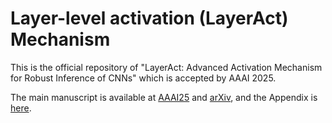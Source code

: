 # Layer-level activation (LayerAct) Mechanism
This is the official repository of "LayerAct: Advanced Activation Mechanism for Robust Inference of CNNs" which is accepted by AAAI 2025. 

The main manuscript is available at [AAAI25]() and [arXiv](), and the Appendix is [here](https://github.com/KihyukYoon/LayerAct/blob/main/AAAI25_LayerAct_Appendix.pdf). 

<!-- 
## Enviornment and Datasets 
### Install
Create a conda virtual environment and activate it. 
```
conda create -n layeract python=3.9.12
conda activate layeract
```

Install `PyTorch` and `torchvision` with `CUDA`. 
```
conda install pytorch==1.11.0 torchvision==0.12.0 cudatoolkit=11.3 -c pytorch
```

Install other requirements. 
```
pip install scikit-learn==1.0.2 pandas==2.1.0 mpmath==1.3.0
```

### Data preparation
For the experimental reproduction, you need 7 datasets, (CIFAR10, CIAFR100, ImageNet, CIFAR10-C, CIFAR100-C, ImageNet-C, and medical image) in total. 
- For the CIFAR10 and CIFAR100 datasets, visit the [official website](https://www.cs.toronto.edu/~kriz/cifar.html) or use [torchvision datasets](https://pytorch.org/vision/main/datasets.html). 
- For the ImageNet dataset, visit the [official website](https://www.image-net.org/challenges/LSVRC/2012/index.php#) or use [torchvision datasets](https://pytorch.org/vision/main/datasets.html).
- For the CIFAR10-C, CIFAR100-C, and ImageNet-C datasets, visit the [official github repository of Hendrycks, D. and Dietterich, T. (2019)](https://github.com/hendrycks/robustness?tab=readme-ov-file).
- For the medical image dataset, visit the [2018 Data Science Bowl](https://www.kaggle.com/competitions/data-science-bowl-2018).

## Usage 
### Evaluation 
The trained networks from our experiments are available on our [Google Drive](https://drive.google.com/drive/folders/10LNLxGxyDVCk1J3wthxmCYsyKnpC6CC1?usp=sharing).
- Use the scripts file in the `scripts` folder to evaluate the trained networks.

- For example, to evaluate the ResNet20 with LA-SiLU on CIFAR10 with a single GPU (cuda:0):
```
bash ./scripts/CIFAR/test.sh CIFAR10 resnet20 la_silu <your-CIFAR10-path> <your-GPU-device-number-to-use>
```

- To evaluate the networks on CIFAR-C datasets (CIFAR10-C and CIFAR100-C):
```
bash ./scripts/CIFAR/c_test.sh CIFAR10 resnet20 la_silu <your-CIFAR10-path> <your-GPU-device-number-to-use>
```

- To evaluate the networks on ImageNet-C datasets:
```
bash ./scripts/ImageNet/c_test.sh resnet50 la_silu <your-CIFAR10-path> <your-GPU-device-number-to-use>
```

### Training a new network 
We trained the networks with one GPU device and eight GPU devices for CIFAR10, CIFAR100, and medical image dataset, and ImageNet, respectively. 

- To train ResNets (`resnet20`, `resnet32`, and  `resnet44`) on CIFAR datasets, run:
```
bash ./scripts/CIFAR/train.sh CIFAR10 resnet20 la_silu <your-CIFAR10-path> <your-GPU-device-id-to-use>
```

- To train ResNets (`resnet50` and `resnet101`) on ImageNet dataset, run:
```
bash ./scripts/ImageNet/train.sh resnet50 la_silu <your-CIFAR10-path> <your-GPU-device-ids-to-use>
```

- To train UNets on medical image dataset, run:
```
bash ./scripts/UNet/train.sh la_silu <your-CIFAR10-path> <your-GPU-device-ids-to-use>
```
-->
